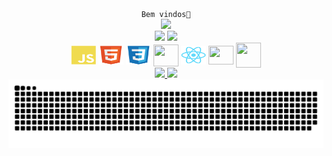 <div align="center">
 <code >Bem vindos🫡</code>
</div>
<div align="center">  
 <img height="200em"  src="https://media.discordapp.net/attachments/874387729440444427/1113627857856499782/feature-open-source2x.gif">
</div>
<div align="center"> 
  <a href = "mailto:jmarcelocarneiro@edu.unifor.br"><img src="https://img.shields.io/badge/-Gmail-%23333?style=for-the-badge&logo=gmail&logoColor=white" target="_blank"></a>
  <a href="https://www.linkedin.com/in/jo%C3%A3o-marcelo-009873234/" target="_blank"><img src="https://img.shields.io/badge/-LinkedIn-%230077B5?style=for-the-badge&logo=linkedin&logoColor=white" target="_blank"></a> 
</div>
<div style="display: inline_block" align="center">
  <img align="center" alt="" height="30" width="40" src="https://raw.githubusercontent.com/devicons/devicon/master/icons/javascript/javascript-plain.svg">
  <img align="center" alt="" height="30" width="40" src="https://raw.githubusercontent.com/devicons/devicon/master/icons/html5/html5-original.svg">
  <img align="center" alt="" height="30" width="40" src="https://raw.githubusercontent.com/devicons/devicon/master/icons/css3/css3-original.svg">
 <img align="center" alt="" height="35" width="40" src="https://cdn.jsdelivr.net/gh/devicons/devicon/icons/bootstrap/bootstrap-original.svg">
  <img align="center" alt="" height="30" width="40"  src="https://raw.githubusercontent.com/devicons/devicon/master/icons/react/react-original.svg">
  <img align="center" alt="" height="30" width="40"  src="https://cdn.jsdelivr.net/gh/devicons/devicon/icons/jquery/jquery-original.svg">
  <img align="center" alt="" height="40" width="40"  src="https://cdn.jsdelivr.net/gh/devicons/devicon/icons/php/php-plain.svg">
</div>

<div align="center">
  <a href="https://github.com/cerealpuppet">
    <img height="180em" src="https://github-readme-stats-sigma-five.vercel.app/api?username=cerealpuppet&rank_icon=github&show_icons=true&count_private=true&include_all_commits=true&theme=tokyonight">
    <img height="180em" src="https://github-readme-stats-sigma-five.vercel.app/api/top-langs/?username=cerealpuppet&layout=donut&theme=tokyonight">
 </div>
<picture>
  <source
    media="(prefers-color-scheme: dark)"
    srcset="
      https://raw.githubusercontent.com/cerealpuppet/cerealpuppet/output/github-contribution-grid-snake-dark.svg
    "
  />
  <source
    media="(prefers-color-scheme: light)"
    srcset="
      https://raw.githubusercontent.com/cerealpuppet/cerealpuppet/output/github-contribution-grid-snake.svg
    "
  />
  <img
    alt="github contribution grid snake animation"
    src="https://raw.githubusercontent.com/cerealpuppet/cerealpuppet/output/github-contribution-grid-snake.svg"
  />
</picture>
 
